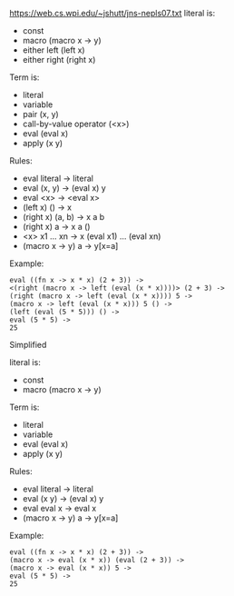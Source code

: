 
https://web.cs.wpi.edu/~jshutt/jns-nepls07.txt
literal is:
* const
* macro (macro x -> y)
* either left (left x)
* either right (right x)

Term is:
* literal
* variable
* pair (x, y)
* call-by-value operator (<x\>)
* eval (eval x)
* apply (x y)

Rules:
* eval literal -> literal
* eval (x, y) -> (eval x) y
* eval <x\> -> <eval x\>
* (left x) () -> x
* (right x) (a, b) -> x a b
* (right x) a -> x a ()
* <x\> x1 ... xn -> x (eval x1) ... (eval xn)
* (macro x -> y) a -> y\[x=a]

Example:
```
eval ((fn x -> x * x) (2 + 3)) ->
<(right (macro x -> left (eval (x * x))))> (2 + 3) ->
(right (macro x -> left (eval (x * x)))) 5 ->
(macro x -> left (eval (x * x))) 5 () ->
(left (eval (5 * 5))) () ->
eval (5 * 5) ->
25
```

Simplified

literal is:
* const
* macro (macro x -> y)

Term is:
* literal
* variable
* eval (eval x)
* apply (x y)

Rules:
* eval literal -> literal
* eval (x y) -> (eval x) y
* eval eval x -> eval x
* (macro x -> y) a -> y\[x=a]

Example:
```
eval ((fn x -> x * x) (2 + 3)) ->
(macro x -> eval (x * x)) (eval (2 + 3)) ->
(macro x -> eval (x * x)) 5 ->
eval (5 * 5) ->
25
```